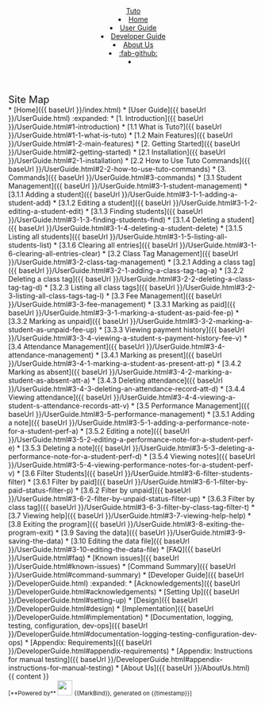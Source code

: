 <head-bottom>
  <link rel="stylesheet" href="{{baseUrl}}/stylesheets/main.css">
</head-bottom>

<header sticky>
  <navbar type="dark">
    <a slot="brand" href="{{baseUrl}}/index.html" title="Home" class="navbar-brand">Tuto</a>
    <li><a href="{{baseUrl}}/index.html" class="nav-link">Home</a></li>
    <li><a href="{{baseUrl}}/UserGuide.html" class="nav-link">User Guide</a></li>
    <li><a href="{{baseUrl}}/DeveloperGuide.html" class="nav-link">Developer Guide</a></li>
    <li><a href="{{baseUrl}}/AboutUs.html" class="nav-link">About Us</a></li>
    <li><a href="https://github.com/se-edu/addressbook-level3" target="_blank" class="nav-link"><md>:fab-github:</md></a>
    </li>
    <li slot="right">
      <form class="navbar-form">
        <searchbar :data="searchData" placeholder="Search" :on-hit="searchCallback" menu-align-right></searchbar>
      </form>
    </li>
  </navbar>
</header>

<div id="flex-body">
  <nav id="site-nav">
    <div class="site-nav-top">
      <div class="fw-bold mb-2" style="font-size: 1.25rem;">Site Map</div>
    </div>
    <div class="nav-component slim-scroll">
      <site-nav>
* [Home]({{ baseUrl }}/index.html)
* [User Guide]({{ baseUrl }}/UserGuide.html) :expanded:
  * [1. Introduction]({{ baseUrl }}/UserGuide.html#1-introduction)
    * [1.1 What is Tuto?]({{ baseUrl }}/UserGuide.html#1-1-what-is-tuto)
    * [1.2 Main Features]({{ baseUrl }}/UserGuide.html#1-2-main-features)
  * [2. Getting Started]({{ baseUrl }}/UserGuide.html#2-getting-started)
    * [2.1 Installation]({{ baseUrl }}/UserGuide.html#2-1-installation)
    * [2.2 How to Use Tuto Commands]({{ baseUrl }}/UserGuide.html#2-2-how-to-use-tuto-commands)
  * [3. Commands]({{ baseUrl }}/UserGuide.html#3-commands)
    * [3.1 Student Management]({{ baseUrl }}/UserGuide.html#3-1-student-management)
      * [3.1.1 Adding a student]({{ baseUrl }}/UserGuide.html#3-1-1-adding-a-student-add)
      * [3.1.2 Editing a student]({{ baseUrl }}/UserGuide.html#3-1-2-editing-a-student-edit)
      * [3.1.3 Finding students]({{ baseUrl }}/UserGuide.html#3-1-3-finding-students-find)
      * [3.1.4 Deleting a student]({{ baseUrl }}/UserGuide.html#3-1-4-deleting-a-student-delete)
      * [3.1.5 Listing all students]({{ baseUrl }}/UserGuide.html#3-1-5-listing-all-students-list)
      * [3.1.6 Clearing all entries]({{ baseUrl }}/UserGuide.html#3-1-6-clearing-all-entries-clear)
    * [3.2 Class Tag Management]({{ baseUrl }}/UserGuide.html#3-2-class-tag-management)
      * [3.2.1 Adding a class tag]({{ baseUrl }}/UserGuide.html#3-2-1-adding-a-class-tag-tag-a)
      * [3.2.2 Deleting a class tag]({{ baseUrl }}/UserGuide.html#3-2-2-deleting-a-class-tag-tag-d)
      * [3.2.3 Listing all class tags]({{ baseUrl }}/UserGuide.html#3-2-3-listing-all-class-tags-tag-l)
    * [3.3 Fee Management]({{ baseUrl }}/UserGuide.html#3-3-fee-management)
      * [3.3.1 Marking as paid]({{ baseUrl }}/UserGuide.html#3-3-1-marking-a-student-as-paid-fee-p)
      * [3.3.2 Marking as unpaid]({{ baseUrl }}/UserGuide.html#3-3-2-marking-a-student-as-unpaid-fee-up)
      * [3.3.3 Viewing payment history]({{ baseUrl }}/UserGuide.html#3-3-4-viewing-a-student-s-payment-history-fee-v)
    * [3.4 Attendance Management]({{ baseUrl }}/UserGuide.html#3-4-attendance-management)
      * [3.4.1 Marking as present]({{ baseUrl }}/UserGuide.html#3-4-1-marking-a-student-as-present-att-p)
      * [3.4.2 Marking as absent]({{ baseUrl }}/UserGuide.html#3-4-2-marking-a-student-as-absent-att-a)
      * [3.4.3 Deleting attendance]({{ baseUrl }}/UserGuide.html#3-4-3-deleting-an-attendance-record-att-d)
      * [3.4.4 Viewing attendance]({{ baseUrl }}/UserGuide.html#3-4-4-viewing-a-student-s-attendance-records-att-v)
    * [3.5 Performance Management]({{ baseUrl }}/UserGuide.html#3-5-performance-management)
      * [3.5.1 Adding a note]({{ baseUrl }}/UserGuide.html#3-5-1-adding-a-performance-note-for-a-student-perf-a)
      * [3.5.2 Editing a note]({{ baseUrl }}/UserGuide.html#3-5-2-editing-a-performance-note-for-a-student-perf-e)
      * [3.5.3 Deleting a note]({{ baseUrl }}/UserGuide.html#3-5-3-deleting-a-performance-note-for-a-student-perf-d)
      * [3.5.4 Viewing notes]({{ baseUrl }}/UserGuide.html#3-5-4-viewing-performance-notes-for-a-student-perf-v)
    * [3.6 Filter Students]({{ baseUrl }}/UserGuide.html#3-6-filter-students-filter)
      * [3.6.1 Filter by paid]({{ baseUrl }}/UserGuide.html#3-6-1-filter-by-paid-status-filter-p)
      * [3.6.2 Filter by unpaid]({{ baseUrl }}/UserGuide.html#3-6-2-filter-by-unpaid-status-filter-up)
      * [3.6.3 Filter by class tag]({{ baseUrl }}/UserGuide.html#3-6-3-filter-by-class-tag-filter-t)
    * [3.7 Viewing help]({{ baseUrl }}/UserGuide.html#3-7-viewing-help-help)
    * [3.8 Exiting the program]({{ baseUrl }}/UserGuide.html#3-8-exiting-the-program-exit)
    * [3.9 Saving the data]({{ baseUrl }}/UserGuide.html#3-9-saving-the-data)
    * [3.10 Editing the data file]({{ baseUrl }}/UserGuide.html#3-10-editing-the-data-file)
  * [FAQ]({{ baseUrl }}/UserGuide.html#faq)
  * [Known issues]({{ baseUrl }}/UserGuide.html#known-issues)
  * [Command Summary]({{ baseUrl }}/UserGuide.html#command-summary)
* [Developer Guide]({{ baseUrl }}/DeveloperGuide.html) :expanded:
  * [Acknowledgements]({{ baseUrl }}/DeveloperGuide.html#acknowledgements)
  * [Setting Up]({{ baseUrl }}/DeveloperGuide.html#setting-up)
  * [Design]({{ baseUrl }}/DeveloperGuide.html#design)
  * [Implementation]({{ baseUrl }}/DeveloperGuide.html#implementation)
  * [Documentation, logging, testing, configuration, dev-ops]({{ baseUrl }}/DeveloperGuide.html#documentation-logging-testing-configuration-dev-ops)
  * [Appendix: Requirements]({{ baseUrl }}/DeveloperGuide.html#appendix-requirements)
  * [Appendix: Instructions for manual testing]({{ baseUrl }}/DeveloperGuide.html#appendix-instructions-for-manual-testing)
* [About Us]({{ baseUrl }}/AboutUs.html)
      </site-nav>
    </div>
  </nav>
  <div id="content-wrapper">
    {{ content }}
  </div>
  <nav id="page-nav">
    <div class="nav-component slim-scroll">
      <page-nav />
    </div>
  </nav>
  <scroll-top-button></scroll-top-button>
</div>

<footer>
  <div class="text-center">
    <small>[<md>**Powered by**</md> <img src="https://markbind.org/favicon.ico" width="30"> {{MarkBind}}, generated on {{timestamp}}]</small>
  </div>
</footer>
